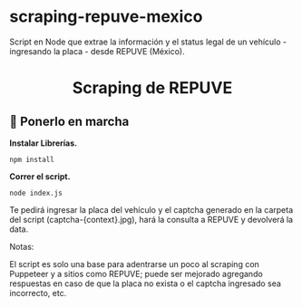 # scraping-repuve-mexico
Script en Node que extrae la información y el status legal de un vehículo - ingresando la placa - desde REPUVE (México).

<h1 align="center">
  Scraping de REPUVE
</h1>

## 🚀 Ponerlo en marcha

**Instalar Librerías.**

```shell
npm install
   ```

**Correr el script.**

```shell
node index.js
   ```
   
Te pedirá ingresar la placa del vehículo y el captcha generado en la carpeta del script (captcha-{context}.jpg), hará la consulta a REPUVE y devolverá la data.

Notas:

El script es solo una base para adentrarse un poco al scraping con Puppeteer y a sitios como REPUVE; puede ser mejorado agregando respuestas en caso de que la placa no exista o el captcha ingresado sea incorrecto, etc.
